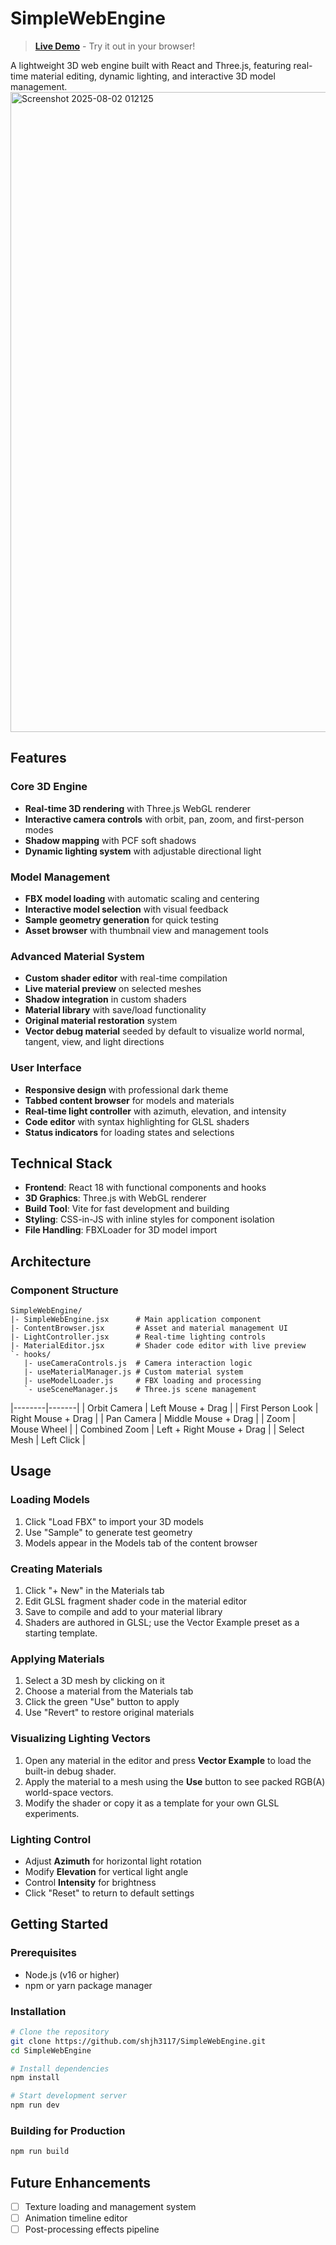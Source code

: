 # SimpleWebEngine

> **[Live Demo](https://shjh3117.github.io/SimpleWebEngine/)** - Try it out in your browser!

A lightweight 3D web engine built with React and Three.js, featuring real-time material editing, dynamic lighting, and interactive 3D model management.  
<img width="1024" height="1024" alt="Screenshot 2025-08-02 012125" src="https://github.com/user-attachments/assets/ba596dfa-2dce-4822-b1a6-9d10363df81f" />

## Features

### Core 3D Engine
- **Real-time 3D rendering** with Three.js WebGL renderer
- **Interactive camera controls** with orbit, pan, zoom, and first-person modes
- **Shadow mapping** with PCF soft shadows
- **Dynamic lighting system** with adjustable directional light

### Model Management
- **FBX model loading** with automatic scaling and centering
- **Interactive model selection** with visual feedback
- **Sample geometry generation** for quick testing
- **Asset browser** with thumbnail view and management tools

### Advanced Material System
- **Custom shader editor** with real-time compilation
- **Live material preview** on selected meshes
- **Shadow integration** in custom shaders
- **Material library** with save/load functionality
- **Original material restoration** system
- **Vector debug material** seeded by default to visualize world normal, tangent, view, and light directions

### User Interface
- **Responsive design** with professional dark theme
- **Tabbed content browser** for models and materials
- **Real-time light controller** with azimuth, elevation, and intensity
- **Code editor** with syntax highlighting for GLSL shaders
- **Status indicators** for loading states and selections

## Technical Stack

- **Frontend**: React 18 with functional components and hooks
- **3D Graphics**: Three.js with WebGL renderer
- **Build Tool**: Vite for fast development and building
- **Styling**: CSS-in-JS with inline styles for component isolation
- **File Handling**: FBXLoader for 3D model import

## Architecture

### Component Structure
```
SimpleWebEngine/
|- SimpleWebEngine.jsx      # Main application component
|- ContentBrowser.jsx       # Asset and material management UI
|- LightController.jsx      # Real-time lighting controls
|- MaterialEditor.jsx       # Shader code editor with live preview
`- hooks/
   |- useCameraControls.js  # Camera interaction logic
   |- useMaterialManager.js # Custom material system
   |- useModelLoader.js     # FBX loading and processing
   `- useSceneManager.js    # Three.js scene management
```
|--------|-------|
| Orbit Camera | Left Mouse + Drag |
| First Person Look | Right Mouse + Drag |
| Pan Camera | Middle Mouse + Drag |
| Zoom | Mouse Wheel |
| Combined Zoom | Left + Right Mouse + Drag |
| Select Mesh | Left Click |

## Usage

### Loading Models
1. Click "Load FBX" to import your 3D models
2. Use "Sample" to generate test geometry
3. Models appear in the Models tab of the content browser

### Creating Materials
1. Click "+ New" in the Materials tab
2. Edit GLSL fragment shader code in the material editor
3. Save to compile and add to your material library
4. Shaders are authored in GLSL; use the Vector Example preset as a starting template.

### Applying Materials
1. Select a 3D mesh by clicking on it
2. Choose a material from the Materials tab
3. Click the green "Use" button to apply
4. Use "Revert" to restore original materials

### Visualizing Lighting Vectors
1. Open any material in the editor and press **Vector Example** to load the built-in debug shader.
2. Apply the material to a mesh using the **Use** button to see packed RGB(A) world-space vectors.
3. Modify the shader or copy it as a template for your own GLSL experiments.

### Lighting Control
- Adjust **Azimuth** for horizontal light rotation
- Modify **Elevation** for vertical light angle
- Control **Intensity** for brightness
- Click "Reset" to return to default settings

## Getting Started

### Prerequisites
- Node.js (v16 or higher)
- npm or yarn package manager

### Installation
```bash
# Clone the repository
git clone https://github.com/shjh3117/SimpleWebEngine.git
cd SimpleWebEngine

# Install dependencies
npm install

# Start development server
npm run dev
```

### Building for Production
```bash
npm run build
```

## Future Enhancements

- [ ] Texture loading and management system
- [ ] Animation timeline editor
- [ ] Post-processing effects pipeline
